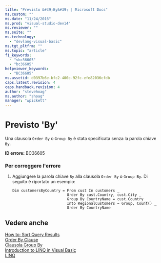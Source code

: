 ```yaml
---
title: "Previsto &#39;By&#39; | Microsoft Docs"
ms.custom: ""
ms.date: "11/24/2016"
ms.prod: "visual-studio-dev14"
ms.reviewer: ""
ms.suite: ""
ms.technology: 
  - "devlang-visual-basic"
ms.tgt_pltfrm: ""
ms.topic: "article"
f1_keywords: 
  - "vbc36605"
  - "bc36605"
helpviewer_keywords: 
  - "BC36605"
ms.assetid: d0397b6e-bfc2-400c-92fc-efe82036cfdb
caps.latest.revision: 4
caps.handback.revision: 4
author: "stevehoag"
ms.author: "shoag"
manager: "wpickett"
---
```

# Previsto &#39;By&#39;
Una clausola `Order By` o `Group By` è stata specificata senza la parola chiave `By`.  
  
 **ID errore:** BC36605  
  
### Per correggere l'errore  
  
1.  Aggiungere la parola chiave `By` alla clausola `Order By` o `Group By`. Di seguito è riportato un esempio:  
  
    ```vb#  
    Dim customersByCountry = From cust In customers _  
                             Order By cust.Country, cust.City _  
                             Group By CountryName = cust.Country _  
                             Into RegionalCustomers = Group, Count() _  
                             Order By CountryName  
    ```  
  
## Vedere anche  
 [How to: Sort Query Results](../Topic/How%20to:%20Sort%20Query%20Results%20by%20Using%20LINQ%20\(Visual%20Basic\).md)   
 [Order By Clause](/dotnet/visual-basic/language-reference/queries/order-by-clause)   
 [Clausola Group By](/dotnet/visual-basic/language-reference/queries/group-by-clause)   
 [Introduction to LINQ in Visual Basic](/dotnet/visual-basic/programming-guide/language-features/linq/introduction-to-linq)   
 [LINQ](/dotnet/visual-basic/programming-guide/language-features/linq/index)